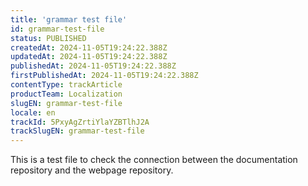 ```yaml
---
title: 'grammar test file'
id: grammar-test-file
status: PUBLISHED
createdAt: 2024-11-05T19:24:22.388Z
updatedAt: 2024-11-05T19:24:22.388Z
publishedAt: 2024-11-05T19:24:22.388Z
firstPublishedAt: 2024-11-05T19:24:22.388Z
contentType: trackArticle
productTeam: Localization
slugEN: grammar-test-file
locale: en
trackId: 5PxyAgZrtiYlaYZBTlhJ2A
trackSlugEN: grammar-test-file
---
```


This is a test file to check the connection between the documentation repository and the webpage repository.